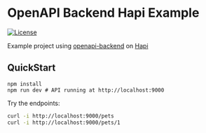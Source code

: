 # OpenAPI Backend Hapi Example
[![License](http://img.shields.io/:license-mit-blue.svg)](http://anttiviljami.mit-license.org)

Example project using [openapi-backend](https://github.com/openapistack/openapi-backend) on [Hapi](https://hapijs.com/)

## QuickStart

```
npm install
npm run dev # API running at http://localhost:9000
```

Try the endpoints:

```bash
curl -i http://localhost:9000/pets
curl -i http://localhost:9000/pets/1
```


